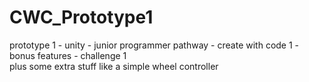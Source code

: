 # CWC_Prototype1
prototype 1 - unity - junior programmer pathway - create with code 1 - bonus features - challenge 1   
plus some extra stuff like a simple wheel controller
